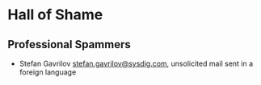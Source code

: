 # Hall of Shame

## Professional Spammers

- Stefan Gavrilov <stefan.gavrilov@sysdig.com>, unsolicited mail sent in a foreign language
